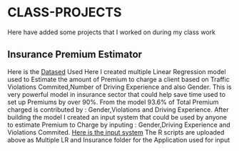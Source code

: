 # CLASS-PROJECTS
Here have added some projects that I worked on during my class work
## Insurance Premium Estimator 
Here is the [Datased](https://docs.google.com/spreadsheets/d/1Lnz-8Tz05N9qmOJXK2ko2coXdotsdTI6/edit?usp=sharing&ouid=104945955652080341592&rtpof=true&sd=true) Used
Here I created multiple Linear Regression model used to Estimate the amount of Premium to charge a client based on Traffic Violations Commited,Number of Driving Experience and also Gender.
This is very powerful model in insurance sector that could help save time used to set up Premiums by over 90%.
From the model 93.6% of Total Premium charged is contributed by : Gender,Violations and Driving Experience. 
After building the model I created an input system that could be used by anyone to estimate Premium to Charge by inputing : Gender,Driving Experience and Violations Commited.
[Here is the input system](https://washiemorey.shinyapps.io/insurance/)
The R scripts are uploaded above as Multiple LR and Insurance folder for the Application used for input


